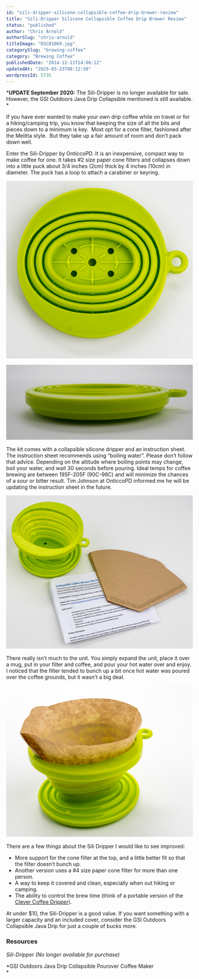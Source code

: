 ```yaml
---
id: "sili-dripper-silicone-collapsible-coffee-drip-brewer-review"
title: "Sili-Dripper Silicone Collapsible Coffee Drip Brewer Review"
status: "published"
author: "Chris Arnold"
authorSlug: "chris-arnold"
titleImage: "DSC01069.jpg"
categorySlug: "brewing-coffee"
category: "Brewing Coffee"
publishedDate: "2014-12-11T14:06:12"
updatedAt: "2025-03-23T08:12:58"
wordpressId: 5735
---
```


***UPDATE September 2020:** The Sili-Dripper is no longer available for sale. However, the GSI Outdoors Java Drip Collapsible mentioned is still available.  
*

If you have ever wanted to make your own drip coffee while on travel or for a hiking/camping trip, you know that keeping the size of all the bits and pieces down to a minimum is key.  Most opt for a cone filter, fashioned after the Melitta style.  But they take up a fair amount of room and don’t pack down well.

Enter the Sili-Dripper by OnticcoPD. It is an inexpensive, compact way to make coffee for one. It takes #2 size paper cone filters and collapses down into a little puck about 3/4 inches (2cm) thick by 4 inches (10cm) in diameter. The puck has a loop to attach a carabiner or keyring.

![DSC01066](DSC01066.jpg)

![DSC01068](DSC01068.jpg)

The kit comes with a collapsible silicone dripper and an instruction sheet. The instruction sheet recommends using “boiling water”. Please don’t follow that advice. Depending on the altitude where boiling points may change, boil your water, and wait 30 seconds before pouring. Ideal temps for coffee brewing are between 195F-205F (90C-96C) and will minimize the chances of a sour or bitter result. Tim Johnson at OnticcoPD informed me he will be updating the instruction sheet in the future.

![DSC01065](DSC01065.jpg)

There really isn’t much to the unit. You simply expand the unit, place it over a mug, put in your filter and coffee, and pour your hot water over and enjoy. I noticed that the filter tended to bunch up a bit once hot water was poured over the coffee grounds, but it wasn’t a big deal.

![DSC01069](DSC01069.jpg)

There are a few things about the Sili Dripper I would like to see improved:

-   More support for the cone filter at the top, and a little better fit so that the filter doesn’t bunch up.
-   Another version uses a #4 size paper cone filter for more than one person.
-   A way to keep it covered and clean, especially when out hiking or camping.
-   The ability to control the brew time (think of a portable version of the [Clever Coffee Dripper](/clever-coffee-dripper-review/ "Clever Coffee Dripper Review")).

At under $10, the Sili-Dripper is a good value. If you want something with a larger capacity and an included cover, consider the GSI Outdoors Collapsible Java Drip for just a couple of bucks more.

### Resources

*Sili-Dripper (No longer available for purchase)*

*GSI Outdoors Java Drip Collapsible Pourover Coffee Maker  
*
